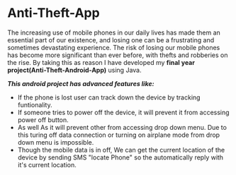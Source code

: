 # Anti-Theft-App
   The increasing use of mobile phones in our daily lives has made them an essential part of our existence, and losing one can be a frustrating and sometimes devastating experience. The risk of losing our mobile phones has become more significant than ever before, with thefts and robberies on the rise. By taking this as reason I have developed my **final year project(Anti-Theft-Android-App)** using Java.

***This android project has advanced features like:***

  * If the phone is lost user can track down the device by tracking funtionality.
  * If someone tries to power off the device, it will prevent it from accessing power off button.
  * As well As it will prevent other from accessing drop down menu. Due to this turing off data connection or turning on airplane mode from drop down menu is impossible.
  * Though the mobile data is in off, We can get the current location of the device by sending SMS "locate Phone" so the automatically reply with it's current location.
